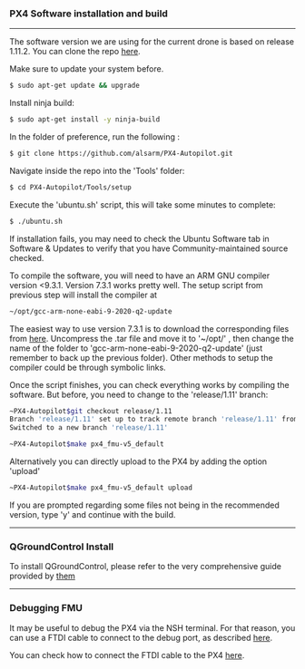 ### PX4 Software installation and build
---

The software version we are using for the current drone is based on release 1.11.2. You can clone the repo [here](https://github.com/alsarm/PX4-Autopilot.git).

Make sure to update your system before.

```bash
$ sudo apt-get update && upgrade
```

Install ninja build:

```bash
$ sudo apt-get install -y ninja-build
```

In the folder of preference, run the following :

```bash
$ git clone https://github.com/alsarm/PX4-Autopilot.git
```

Navigate inside the repo into the 'Tools' folder:

```bash
$ cd PX4-Autopilot/Tools/setup
```


Execute the 'ubuntu.sh' script, this will take some minutes to complete:

```bash
$ ./ubuntu.sh
```

If installation fails, you may need to check the Ubuntu Software tab in Software & Updates to verify that you have Community-maintained source checked.

To compile  the software, you will need to have an ARM GNU compiler version <9.3.1. Version 7.3.1 works pretty well. The setup script from previous step will install the compiler at

```bash
~/opt/gcc-arm-none-eabi-9-2020-q2-update
```

The easiest way to use version 7.3.1 is to download the corresponding files from [here](https://developer.arm.com/-/media/Files/downloads/gnu-rm/7-2018q2/gcc-arm-none-eabi-7-2018-q2-update-linux.tar.bz2?revision=bc2c96c0-14b5-4bb4-9f18-bceb4050fee7?product=GNU%20Arm%20Embedded%20Toolchain,64-bit,,Linux,7-2018-q2-update). Uncompress the .tar file and move it to '~/opt/' , then change the name of the folder to 'gcc-arm-none-eabi-9-2020-q2-update' (just remember to back up the previous folder). Other methods to setup the compiler could be through symbolic links.

Once the script finishes, you can check everything works by compiling the software. But before, you need to change to the 'release/1.11' branch:
```bash
~PX4-Autopilot$git checkout release/1.11
Branch 'release/1.11' set up to track remote branch 'release/1.11' from 'origin'.
Switched to a new branch 'release/1.11'

~PX4-Autopilot$make px4_fmu-v5_default
```

Alternatively you can directly upload to the PX4 by adding the option 'upload'

```bash
~PX4-Autopilot$make px4_fmu-v5_default upload
```

If you are prompted regarding some files not being in the recommended version, type 'y' and continue with the build.

---

### QGroundControl Install

To install QGroundControl, please refer to the very comprehensive guide provided by [them](https://docs.qgroundcontrol.com/master/en/getting_started/download_and_install.html)

---

### Debugging FMU

It may be useful to debug the PX4 via the NSH terminal. For that reason, you can use a FTDI cable to connect to the debug port, as described [here](https://docs.px4.io/master/en/flight_controller/snapdragon_flight_advanced.html#over-ftdi).

You can check how to connect the FTDI cable to the PX4 [here](/parts/cabling/).
